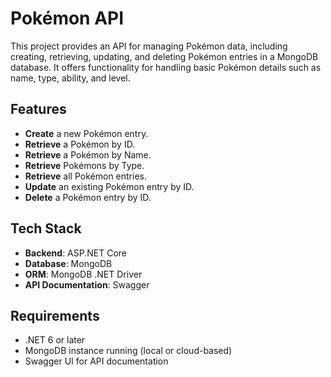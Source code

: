 # Pokémon API

This project provides an API for managing Pokémon data, including creating, retrieving, updating, and deleting Pokémon entries in a MongoDB database. It offers functionality for handling basic Pokémon details such as name, type, ability, and level.

## Features
- **Create** a new Pokémon entry.
- **Retrieve** a Pokémon by ID.
- **Retrieve** a Pokémon by Name.
- **Retrieve** Pokémons by Type.
- **Retrieve** all Pokémon entries.
- **Update** an existing Pokémon entry by ID.
- **Delete** a Pokémon entry by ID.

## Tech Stack
- **Backend**: ASP.NET Core
- **Database**: MongoDB
- **ORM**: MongoDB .NET Driver
- **API Documentation**: Swagger

## Requirements
- .NET 6 or later
- MongoDB instance running (local or cloud-based)
- Swagger UI for API documentation
